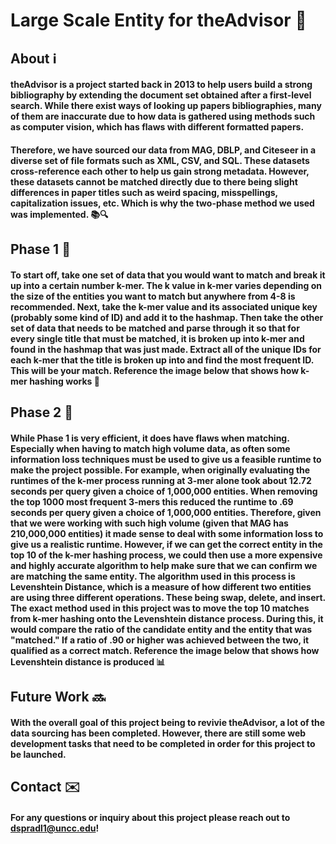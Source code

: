 # Large Scale Entity for theAdvisor 📘

## About ℹ️
#### theAdvisor is a project started back in 2013 to help users build a strong bibliography by extending the document set obtained after a first-level search. While there exist ways of looking up papers bibliographies, many of them are inaccurate due to how data is gathered using methods such as computer vision, which has flaws with different formatted papers. 

#### Therefore, we have sourced our data from MAG, DBLP, and Citeseer in a diverse set of file formats such as XML, CSV, and SQL. These datasets cross-reference each other to help us gain strong metadata. However, these datasets cannot be matched directly due to there being slight differences in paper titles such as weird spacing, misspellings, capitalization issues, etc. Which is why the two-phase method we used was implemented. 📚🔍

## Phase 1 🔄
#### To start off, take one set of data that you would want to match and break it up into a certain number k-mer. The k value in k-mer varies depending on the size of the entities you want to match but anywhere from 4-8 is recommended. Next, take the k-mer value and its associated unique key (probably some kind of ID) and add it to the hashmap. Then take the other set of data that needs to be matched and parse through it so that for every single title that must be matched, it is broken up into k-mer and found in the hashmap that was just made. Extract all of the unique IDs for each k-mer that the title is broken up into and find the most frequent ID. This will be your match. **Reference the image below that shows how k-mer hashing works** 📝

## Phase 2 🔄
#### While Phase 1 is very efficient, it does have flaws when matching. Especially when having to match high volume data, as often some information loss techniques must be used to give us a feasible runtime to make the project possible. For example, when originally evaluating the runtimes of the k-mer process running at 3-mer alone took about 12.72 seconds per query given a choice of 1,000,000 entities. When removing the top 1000 most frequent 3-mers this reduced the runtime to .69 seconds per query given a choice of 1,000,000 entities. Therefore, given that we were working with such high volume (given that MAG has 210,000,000 entities) it made sense to deal with some information loss to give us a realistic runtime. However, if we can get the correct entity in the top 10 of the k-mer hashing process, we could then use a more expensive and highly accurate algorithm to help make sure that we can confirm we are matching the same entity. The algorithm used in this process is Levenshtein Distance, which is a measure of how different two entities are using three different operations. These being swap, delete, and insert. The exact method used in this project was to move the top 10 matches from k-mer hashing onto the Levenshtein distance process. During this, it would compare the ratio of the candidate entity and the entity that was "matched." If a ratio of .90 or higher was achieved between the two, it qualified as a correct match. **Reference the image below that shows how Levenshtein distance is produced** 📊

## Future Work 🔜
#### With the overall goal of this project being to revivie theAdvisor, a lot of the data sourcing has been completed. However, there are still some web development tasks that need to be completed in order for this project to be launched.

## Contact ✉️
#### For any questions or inquiry about this project please reach out to dspradl1@uncc.edu!
